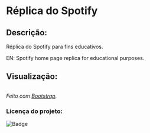 # Réplica do Spotify

## Descrição:
<p align="justify"> Réplica do Spotify para fins educativos. </p>
<p align="justify">EN: Spotify home page replica for educational purposes.</p>

## Visualização:
![]()

*Feito com [Bootstrap](https://getbootstrap.com/).*

### Licença do projeto:
![Badge](https://img.shields.io/github/license/berchior404/spotify-replica)







